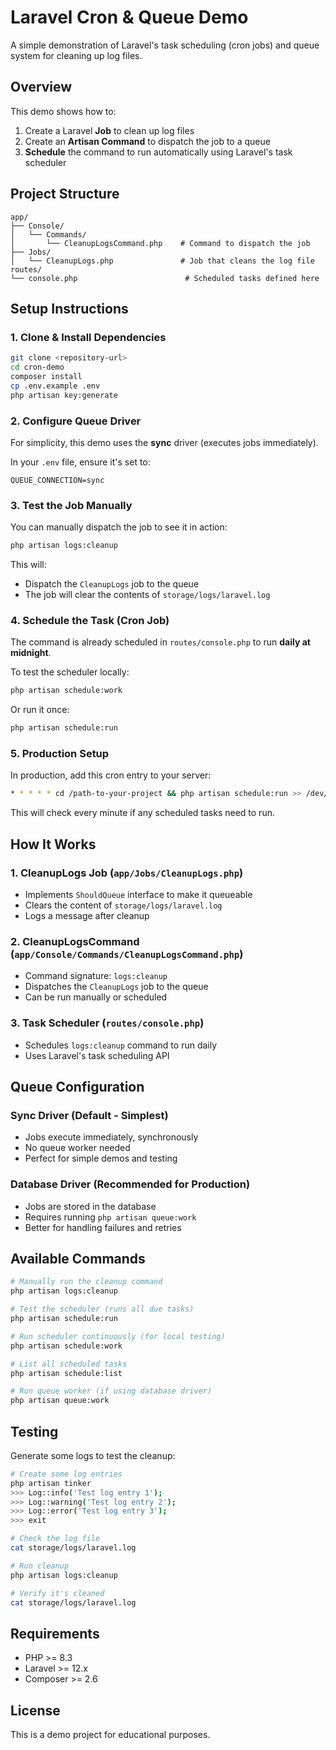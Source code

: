 # Laravel Cron & Queue Demo

A simple demonstration of Laravel's task scheduling (cron jobs) and queue system for cleaning up log files.

## Overview

This demo shows how to:
1. Create a Laravel **Job** to clean up log files
2. Create an **Artisan Command** to dispatch the job to a queue
3. **Schedule** the command to run automatically using Laravel's task scheduler

## Project Structure

```
app/
├── Console/
│   └── Commands/
│       └── CleanupLogsCommand.php    # Command to dispatch the job
├── Jobs/
│   └── CleanupLogs.php               # Job that cleans the log file
routes/
└── console.php                        # Scheduled tasks defined here
```

## Setup Instructions

### 1. Clone & Install Dependencies

```bash
git clone <repository-url>
cd cron-demo
composer install
cp .env.example .env
php artisan key:generate
```

### 2. Configure Queue Driver

For simplicity, this demo uses the **sync** driver (executes jobs immediately).

In your `.env` file, ensure it's set to:
```env
QUEUE_CONNECTION=sync
```

### 3. Test the Job Manually

You can manually dispatch the job to see it in action:

```bash
php artisan logs:cleanup
```

This will:
- Dispatch the `CleanupLogs` job to the queue
- The job will clear the contents of `storage/logs/laravel.log`

### 4. Schedule the Task (Cron Job)

The command is already scheduled in `routes/console.php` to run **daily at midnight**.

To test the scheduler locally:

```bash
php artisan schedule:work
```

Or run it once:

```bash
php artisan schedule:run
```

### 5. Production Setup

In production, add this cron entry to your server:

```bash
* * * * * cd /path-to-your-project && php artisan schedule:run >> /dev/null 2>&1
```

This will check every minute if any scheduled tasks need to run.

## How It Works

### 1. **CleanupLogs Job** (`app/Jobs/CleanupLogs.php`)
- Implements `ShouldQueue` interface to make it queueable
- Clears the content of `storage/logs/laravel.log`
- Logs a message after cleanup

### 2. **CleanupLogsCommand** (`app/Console/Commands/CleanupLogsCommand.php`)
- Command signature: `logs:cleanup`
- Dispatches the `CleanupLogs` job to the queue
- Can be run manually or scheduled

### 3. **Task Scheduler** (`routes/console.php`)
- Schedules `logs:cleanup` command to run daily
- Uses Laravel's task scheduling API

## Queue Configuration

### Sync Driver (Default - Simplest)
- Jobs execute immediately, synchronously
- No queue worker needed
- Perfect for simple demos and testing

### Database Driver (Recommended for Production)
- Jobs are stored in the database
- Requires running `php artisan queue:work`
- Better for handling failures and retries

## Available Commands

```bash
# Manually run the cleanup command
php artisan logs:cleanup

# Test the scheduler (runs all due tasks)
php artisan schedule:run

# Run scheduler continuously (for local testing)
php artisan schedule:work

# List all scheduled tasks
php artisan schedule:list

# Run queue worker (if using database driver)
php artisan queue:work
```

## Testing

Generate some logs to test the cleanup:

```bash
# Create some log entries
php artisan tinker
>>> Log::info('Test log entry 1');
>>> Log::warning('Test log entry 2');
>>> Log::error('Test log entry 3');
>>> exit

# Check the log file
cat storage/logs/laravel.log

# Run cleanup
php artisan logs:cleanup

# Verify it's cleaned
cat storage/logs/laravel.log
```

## Requirements

- PHP >= 8.3
- Laravel >= 12.x
- Composer >= 2.6

## License

This is a demo project for educational purposes.
